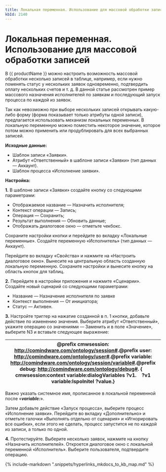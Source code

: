 ```yaml
---
title: Локальная переменная. Использование для массовой обработки записей
kbId: 2140
---
```


# Локальная переменная. Использование для массовой обработки записей

В {{ productName }} можно настроить возможность массовой обработки несколько записей в таблице, например, если нужно поменять статус у нескольких заявок одновременно, подтвердить оплату нескольких счетов и т. д. В данной статье рассмотрен пример массового назначения исполнителей по заявкам и последующий запуск процесса по каждой из заявок.

Так как невозможно при выборе нескольких записей открывать какую-либо форму (форма показывает только атрибуты одной записи), предлагается использовать механизм локальных переменных. В локальную переменную можно поместить некоторое значение, которое потом можно применить или продублировать для всех выбранных записей.

**Исходные данные:**

- Шаблон записи «Заявки».
- Атрибут «Ответственный» в шаблоне записи «Заявки» (тип данных — Аккаунт).
- Шаблон процесса «Исполнение заявки».

**Настройка:**

**1.** В шаблоне записи «Заявки» создайте кнопку со следующими параметрами:

- Отображаемое название — Назначить исполнителя;
- Контекст операции — Запись;
- Операция — Сохранить;
- Результат выполнения — Обновить данные;
- Отображать диалоговое окно — отметьте чекбокс.

Сохраните настройки кнопки и перейдите во вкладку «Локальные переменные». Создайте переменную «Исполнитель» (тип данных — Аккаунт).

Перейдите во вкладку «Свойства» и нажмите на «Настроить диалоговое окно». Вынесите на центральную область созданную локальную переменную. Сохраните настройки и вынесите кнопку на область кнопок для таблиц.

**2.** Перейдите в настройки приложения и нажмите «Сценарии». Создайте новый сценарий со следующими параметрами:

- Название — Назначение исполнителя по заявке
- Контекст выполнения — От инициатора;
- Статус — Активен.

**3.** Настройте триггер на нажатие созданной в п. 1 кнопки, добавьте действие по изменению значения. Выберите атрибут «Ответственный», укажите операцию со значениями — Заменить и в поле «Значение», выберите N3 и вставьте следующее выражение:

| @prefix cmwsession: <http://comindware.com/ontology/session#>.@prefix user: <http://comindware.com/ontology/user#>.@prefix variable: <http://comindware.com/ontology/session/variable#>.@prefix debug: <http://comindware.com/ontology/debug#>. {    cmwsession:context variable:dialogVariables ?v1.    ?v1 variable:Ispolnitel ?value.} |
| --- |

Важно указать системное имя, прописанное в локальной переменной после «***variable:***».

Затем добавьте действие «Запуск процесса», выберите процесс «Исполнение заявки». Перейдите во вкладку «Дополнительно» и отметьте галочки «Выполнять отдельно от сценария» и «Игнорировать все ошибки», если этого не сделать, процесс запустится не по каждой из записи, а только по одной.

**4.** Протестируйте. Выберите несколько заявок, нажмите на кнопку «Назначить исполнителей». Откроется диалоговое окно с локальной переменной «Исполнитель». Выберите пользователя, подтвердите операцию.

{% include-markdown ".snippets/hyperlinks_mkdocs_to_kb_map.md" %}
